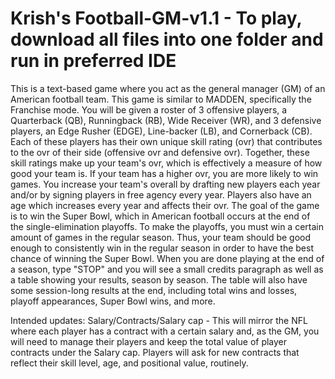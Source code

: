 # Krish's Football-GM-v1.1 - To play, download all files into one folder and run in preferred IDE
This is a text-based game where you act as the general manager (GM) of an American football team. This game is similar to MADDEN, specifically the Franchise mode. 
You will be given a roster of 3 offensive players, a Quarterback (QB), Runningback (RB), Wide Receiver (WR), and 3 defensive players, an Edge Rusher (EDGE), Line-backer (LB), and Cornerback (CB). 
Each of these players has their own unique skill rating (ovr) that contributes to the ovr of their side (offensive ovr and defensive ovr). Together, these skill ratings make up your team's ovr, which is effectively a measure of how good your team is. If your team has a higher ovr, you are more likely to win games. You increase your team's overall by drafting new players each year and/or by signing players in free agency every year. Players also have an age which increases every year and affects their ovr. 
The goal of the game is to win the Super Bowl, which in American football occurs at the end of the single-elimination playoffs. To make the playoffs, you must win a certain amount of games in the regular season. Thus, your team should be good enough to consistently win in the regular season in order to have the best chance of winning the Super Bowl. 
When you are done playing at the end of a season, type "STOP" and you will see a small credits paragraph as well as a table showing your results, season by season. The table will also have some session-long results at the end, including total wins and losses, playoff appearances, Super Bowl wins, and more.

Intended updates:
Salary/Contracts/Salary cap - This will mirror the NFL where each player has a contract with a certain salary and, as the GM, you will need to manage their players and keep the total value of player contracts under the Salary cap. Players will ask for new contracts that reflect their skill level, age, and positional value, routinely.
